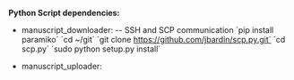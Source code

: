 **Python Script dependencies:** 

- manuscript_downloader:
-- SSH and SCP communication
´pip install paramiko´
´cd ~/git´
´git clone https://github.com/jbardin/scp.py.git´
´cd scp.py´
´sudo python setup.py install´

- manuscript_uploader:

